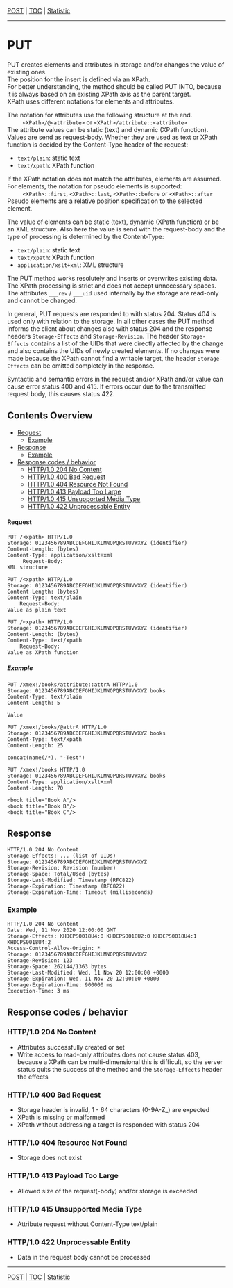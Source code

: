 [POST](api-post.md) | [TOC](README.md) | [Statistic](statistic.md)
- - -

# PUT

PUT creates elements and attributes in storage and/or changes the value of
existing ones.  
The position for the insert is defined via an XPath.  
For better understanding, the method should be called PUT INTO, because it is
always based on an existing XPath axis as the parent target.  
XPath uses different notations for elements and attributes.

The notation for attributes use the following structure at the end.  
&#160;&#160;&#160;&#160;&#160;&#160;&#160;&#160;
    `<XPath>/@<attribute>` or `<XPath>/attribute::<attribute>`  
The attribute values can be static (text) and dynamic (XPath function).  
Values are send as request-body.
Whether they are used as text or XPath function is decided by the
Content-Type header of the request:
- `text/plain`: static text
- `text/xpath`: XPath function

If the XPath notation does not match the attributes, elements are assumed.  
For elements, the notation for pseudo elements is supported:  
&#160;&#160;&#160;&#160;&#160;&#160;&#160;&#160;
    `<XPath>::first`, `<XPath>::last`, `<XPath>::before` or `<XPath>::after`
Pseudo elements are a relative position specification to the selected element.

The value of elements can be static (text), dynamic (XPath function) or be an
XML structure. Also here the value is send with the request-body  and the type
of processing is determined by the Content-Type:
- `text/plain`: static text
- `text/xpath`: XPath function
- `application/xslt+xml`: XML structure

The PUT method works resolutely and inserts or overwrites existing data.
The XPath processing is strict and does not accept unnecessary spaces.
The attributes `___rev` / `___uid` used internally by the storage are
read-only and cannot be changed.

In general, PUT requests are responded to with status 204. Status 404 is used
only with relation to the storage. In all other cases the PUT method informs
the client about changes also with status 204 and the response headers
`Storage-Effects` and `Storage-Revision`. The header `Storage-Effects` contains
a list of the UIDs that were directly affected by the change and also contains
the UIDs of newly created elements. If no changes were made because the XPath
cannot find a writable target, the header `Storage-Effects` can be omitted
completely in the response.

Syntactic and semantic errors in the request and/or XPath and/or value can cause
error status 400 and 415. If errors occur due to the transmitted request body,
this causes status 422.


## Contents Overview

* [Request](#request)
  * [Example](#example)
* [Response](#response)
  * [Example](#example-1)
* [Response codes / behavior](#response-codes--behavior)  
  * [HTTP/1.0 204 No Content](#http10-204-no-content)
  * [HTTP/1.0 400 Bad Request](#http10-400-bad-request)
  * [HTTP/1.0 404 Resource Not Found](#http10-404-resource-not-found)
  * [HTTP/1.0 413 Payload Too Large](#http10-413-payload-too-large)  
  * [HTTP/1.0 415 Unsupported Media Type](#http10-415-unsupported-media-type)
  * [HTTP/1.0 422 Unprocessable Entity](#http10-422-unprocessable-entity)
  

#### Request

```
PUT /<xpath> HTTP/1.0
Storage: 0123456789ABCDEFGHIJKLMNOPQRSTUVWXYZ (identifier)
Content-Length: (bytes)
Content-Type: application/xslt+xml
     Request-Body:
XML structure
```
```
PUT /<xpath> HTTP/1.0
Storage: 0123456789ABCDEFGHIJKLMNOPQRSTUVWXYZ (identifier)
Content-Length: (bytes)
Content-Type: text/plain
    Request-Body:
Value as plain text
```
```
PUT /<xpath> HTTP/1.0
Storage: 0123456789ABCDEFGHIJKLMNOPQRSTUVWXYZ (identifier)
Content-Length: (bytes)
Content-Type: text/xpath
    Request-Body:
Value as XPath function 
```

##### Example

```
PUT /xmex!/books/attribute::attrA HTTP/1.0
Storage: 0123456789ABCDEFGHIJKLMNOPQRSTUVWXYZ books
Content-Type: text/plain
Content-Length: 5

Value
```
```
PUT /xmex!/books/@attrA HTTP/1.0
Storage: 0123456789ABCDEFGHIJKLMNOPQRSTUVWXYZ books
Content-Type: text/xpath
Content-Length: 25

concat(name(/*), "-Test")
```
```
PUT /xmex!/books HTTP/1.0
Storage: 0123456789ABCDEFGHIJKLMNOPQRSTUVWXYZ books
Content-Type: application/xslt+xml
Content-Length: 70

<book title="Book A"/>
<book title="Book B"/>
<book title="Book C"/>
```


## Response

```
HTTP/1.0 204 No Content
Storage-Effects: ... (list of UIDs)
Storage: 0123456789ABCDEFGHIJKLMNOPQRSTUVWXYZ
Storage-Revision: Revision (number)   
Storage-Space: Total/Used (bytes)
Storage-Last-Modified: Timestamp (RFC822)
Storage-Expiration: Timestamp (RFC822)
Storage-Expiration-Time: Timeout (milliseconds)
```

### Example

```
HTTP/1.0 204 No Content
Date: Wed, 11 Nov 2020 12:00:00 GMT
Storage-Effects: KHDCPS0018U4:0 KHDCPS0018U2:0 KHDCPS0018U4:1 KHDCPS0018U4:2
Access-Control-Allow-Origin: *
Storage: 0123456789ABCDEFGHIJKLMNOPQRSTUVWXYZ
Storage-Revision: 123
Storage-Space: 262144/1363 bytes
Storage-Last-Modified: Wed, 11 Nov 20 12:00:00 +0000
Storage-Expiration: Wed, 11 Nov 20 12:00:00 +0000
Storage-Expiration-Time: 900000 ms
Execution-Time: 3 ms
```


## Response codes / behavior

### HTTP/1.0 204 No Content
- Attributes successfully created or set
- Write access to read-only attributes does not cause status 403, because a
  XPath can be multi-dimensional this is difficult, so the server status
  quits the success of the method and the `Storage-Effects` header the effects

### HTTP/1.0 400 Bad Request
- Storage header is invalid, 1 - 64 characters (0-9A-Z_) are expected
- XPath is missing or malformed
- XPath without addressing a target is responded with status 204

### HTTP/1.0 404 Resource Not Found
- Storage does not exist 

### HTTP/1.0 413 Payload Too Large
- Allowed size of the request(-body) and/or storage is exceeded

### HTTP/1.0 415 Unsupported Media Type
- Attribute request without Content-Type text/plain

### HTTP/1.0 422 Unprocessable Entity
- Data in the request body cannot be processed



- - -

[POST](api-post.md) | [TOC](README.md) | [Statistic](statistic.md)